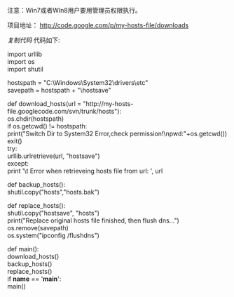 注意：Win7或者WIn8用户要用管理员权限执行。  
  
项目地址： [ http://code.google.com/p/my-hosts-file/downloads
](http://code.google.com/p/my-hosts-file/downloads)  
  

_复制代码_ 代码如下:

  
import urllib  
import os  
import shutil  
  
hostspath = "C:\\Windows\\System32\\drivers\\etc"  
savepath = hostspath + "\\hostsave"  
  
def download_hosts(url = "http://my-hosts-
file.googlecode.com/svn/trunk/hosts"):  
os.chdir(hostspath)  
if os.getcwd() != hostspath:  
print("Switch Dir to System32 Error,check permission!\npwd:"+os.getcwd())  
exit()  
try:  
urllib.urlretrieve(url, "hostsave")  
except:  
print '\t Error when retrieveing hosts file from url: ', url  
  
def backup_hosts():  
shutil.copy("hosts","hosts.bak")  
  
def replace_hosts():  
shutil.copy("hostsave", "hosts")  
print("Replace original hosts file finished, then flush dns...")  
os.remove(savepath)  
os.system("ipconfig /flushdns")  
  
def main():  
download_hosts()  
backup_hosts()  
replace_hosts()  
if __name__ == '__main__':  
main()  

